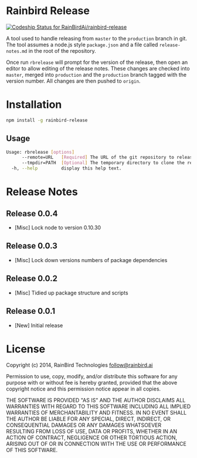 # Rainbird Release

[ ![Codeship Status for RainBirdAi/rainbird-release](https://codeship.com/projects/dd2f7800-53ae-0132-06f4-42f33c882bfd/status?branch=master)](https://codeship.com/projects/48991)

A tool used to handle releasing from `master` to the `production` branch in git.
The tool assumes a node.js style `package.json` and a file called
`release-notes.md` in the root of the repository.

Once run `rbrelease` will prompt for the version of the release, then open an
editor to allow editing of the release notes. These changes are checked into
`master`, merged into `production` and the `production` branch tagged with the
version number. All changes are then pushed to `origin`.

# Installation

```bash
npm install -g rainbird-release
```

## Usage

```bash
Usage: rbrelease [options]
      --remote=URL   [Required] The URL of the git repository to release to
      --tmpdir=PATH  [Optional] The temporary directory to clone the repository to
  -h, --help         display this help text.
```

# Release Notes

## Release 0.0.4

  * [Misc] Lock node to version 0.10.30

## Release 0.0.3

  * [Misc] Lock down versions numbers of package dependencies

## Release 0.0.2

  * [Misc] Tidied up package structure and scripts

## Release 0.0.1

  *  [New] Initial release

# License

Copyright (c) 2014, RainBird Technologies <follow@rainbird.ai>

Permission to use, copy, modify, and/or distribute this software for any
purpose with or without fee is hereby granted, provided that the above
copyright notice and this permission notice appear in all copies.

THE SOFTWARE IS PROVIDED "AS IS" AND THE AUTHOR DISCLAIMS ALL WARRANTIES
WITH REGARD TO THIS SOFTWARE INCLUDING ALL IMPLIED WARRANTIES OF
MERCHANTABILITY AND FITNESS. IN NO EVENT SHALL THE AUTHOR BE LIABLE FOR
ANY SPECIAL, DIRECT, INDIRECT, OR CONSEQUENTIAL DAMAGES OR ANY DAMAGES
WHATSOEVER RESULTING FROM LOSS OF USE, DATA OR PROFITS, WHETHER IN AN
ACTION OF CONTRACT, NEGLIGENCE OR OTHER TORTIOUS ACTION, ARISING OUT OF
OR IN CONNECTION WITH THE USE OR PERFORMANCE OF THIS SOFTWARE.
